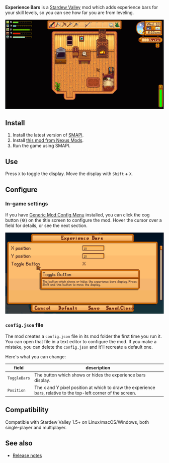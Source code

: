 ﻿**Experience Bars** is a [Stardew Valley](http://stardewvalley.net/) mod which adds experience bars
for your skill levels, so you can see how far you are from leveling.

![](screenshot.png)

## Install
1. Install the latest version of [SMAPI](https://smapi.io).
2. Install [this mod from Nexus Mods](http://www.nexusmods.com/stardewvalley/mods/509).
3. Run the game using SMAPI.

## Use
Press `X` to toggle the display. Move the display with `Shift` + `X`.

## Configure
### In-game settings
If you have [Generic Mod Config Menu](https://www.nexusmods.com/stardewvalley/mods/5098) installed,
you can click the cog button (⚙) on the title screen to configure the mod. Hover the cursor over a
field for details, or see the next section.

![](generic-mod-config-menu.png)

### `config.json` file
The mod creates a `config.json` file in its mod folder the first time you run it. You can open that
file in a text editor to configure the mod. If you make a mistake, you can delete the `config.json`
and it'll recreate a default one.

Here's what you can change:

field | description
----- | -----------
`ToggleBars` | The button which shows or hides the experience bars display.
`Position` | The x and Y pixel position at which to draw the experience bars, relative to the top-left corner of the screen.

## Compatibility
Compatible with Stardew Valley 1.5+ on Linux/macOS/Windows, both single-player and multiplayer.

## See also
* [Release notes](release-notes.md)
